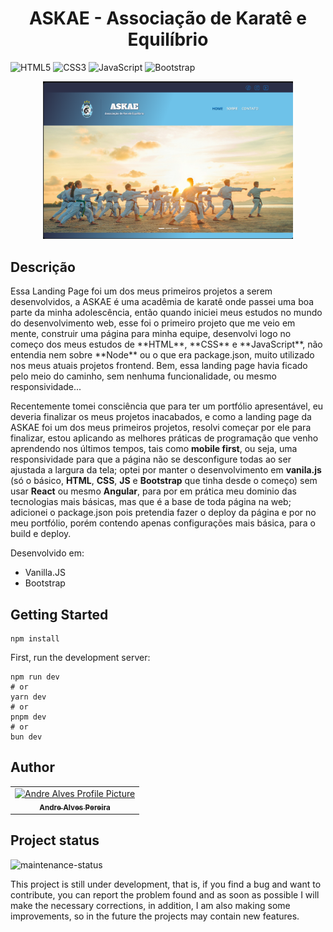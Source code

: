 <h1 align="center" >ASKAE - Associação de Karatê e Equilíbrio</h1>

![HTML5](https://img.shields.io/badge/html5-%23E34F26.svg?style=for-the-badge&logo=html5&logoColor=white)
![CSS3](https://img.shields.io/badge/css3-%231572B6.svg?style=for-the-badge&logo=css3&logoColor=white)
![JavaScript](https://img.shields.io/badge/javascript-%23323330.svg?style=for-the-badge&logo=javascript&logoColor=%23F7DF1E)
![Bootstrap](https://img.shields.io/badge/bootstrap-%238511FA.svg?style=for-the-badge&logo=bootstrap&logoColor=white)


<p align="center">
    <img src="src/assets/template/image.png" alt="Imagem do projeto" width="400px">
</p>


<h2 id="started">Descrição</h2>
Essa Landing Page foi um dos meus primeiros projetos a serem desenvolvidos, a ASKAE é uma acadêmia de karatê onde passei uma boa parte da minha adolescência, então quando iniciei meus estudos no mundo do desenvolvimento
web, esse foi o primeiro projeto que me veio em mente, construir uma página para minha equipe, desenvolvi logo no começo dos meus estudos de **HTML**, **CSS** e **JavaScript**, não entendia nem sobre **Node** ou o que era package.json, 
muito utilizado nos meus atuais projetos frontend. Bem, essa landing page havia ficado pelo meio do caminho, sem nenhuma funcionalidade, ou mesmo responsividade...

Recentemente tomei consciência que para ter um portfólio apresentável, eu deveria finalizar os meus projetos inacabados, e como a landing page da ASKAE foi um dos meus primeiros projetos, resolvi começar
por ele para finalizar, estou aplicando as melhores práticas de programação que venho aprendendo nos últimos tempos, tais como **mobile first**, ou seja, uma responsividade para que a página não se desconfigure todas
ao ser ajustada a largura da tela; optei por manter o desenvolvimento em **vanila.js** (só o básico, **HTML**, **CSS**, **JS** e **Bootstrap** que tinha desde o começo) sem usar **React** ou mesmo **Angular**, para por em prática meu dominio das tecnologias mais básicas, mas 
que é a base de toda página na web; adicionei o package.json pois pretendia fazer o deploy da página e por no meu portfólio, porém contendo apenas configurações mais básica, para o build e deploy.

Desenvolvido em:

- Vanilla.JS
- Bootstrap
  



<h2>Getting Started</h2>

    npm install

First, run the development server:

    npm run dev
    # or
    yarn dev
    # or
    pnpm dev
    # or
    bun dev


<h2>Author</h2>
<table>
  <tr>
    <td align="center">
      <a href="#">
        <img src="https://avatars.githubusercontent.com/u/37510133?v=4" width="100px;" alt="Andre Alves Profile Picture"/><br>
        <sub>
          <b>Andre Alves Pereira</b>
        </sub>
      </a>
    </td>
</table>

<h2>Project status</h2>

![maintenance-status](https://img.shields.io/badge/maintenance-yes-brightgreen.svg)

This project is still under development, that is, if you find a bug and want to contribute, you can report the problem found and as soon as possible I will make the necessary corrections, in addition, I am also making some improvements, so in the future the projects may contain new features.
